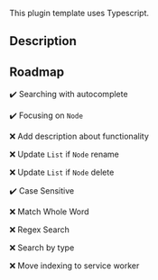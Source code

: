 This plugin template uses Typescript.

## Description



## Roadmap

✔️ Searching with autocomplete

✔️ Focusing on ```Node```

❌ Add description about functionality

❌ Update ```List``` if ```Node``` rename

❌ Update ```List``` if ```Node``` delete

✔️ Case Sensitive

❌ Match Whole Word

❌ Regex Search

❌ Search by type

❌ Move indexing to service worker
